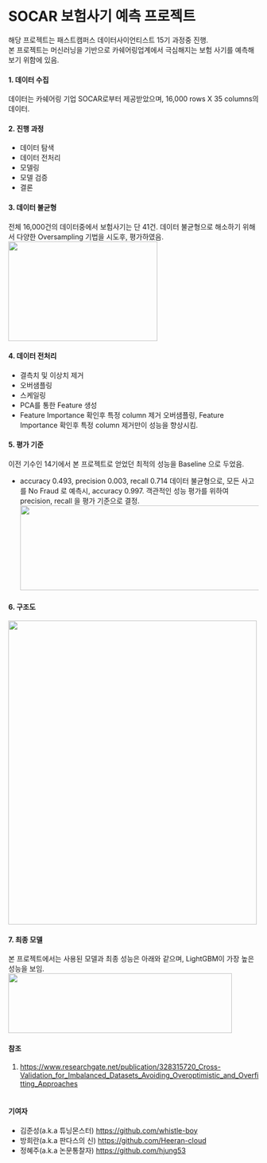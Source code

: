 # SOCAR 보험사기 예측 프로젝트
해당 프로젝트는 패스트캠퍼스 데이터사이언티스트 15기 과정중 진행.<br>
본 프로젝트는 머신러닝을 기반으로 카쉐어링업계에서 극심해지는 보험 사기를 예측해보기 위함에 있음.<br>

#### 1. 데이터 수집
데이터는 카쉐어링 기업 SOCAR로부터 제공받았으며, 16,000 rows X 35 columns의 데이터.<br>

#### 2. 진행 과정
- 데이터 탐색
- 데이터 전처리
- 모델링
- 모델 검증
- 결론<br>

#### 3. 데이터 불균형
전체 16,000건의 데이터중에서 보험사기는 단 41건. 데이터 불균형으로 해소하기 위해서 다양한 Oversampling 기법을 시도후, 평가하였음. <br>
<img src="https://user-images.githubusercontent.com/72846750/105158413-4ac78380-5b51-11eb-8d2e-8b9462323210.png" width="300" height="200"/>

#### 4. 데이터 전처리
- 결측치 및 이상치 제거     
- 오버샘플링                
- 스케일링                 
- PCA를 통한 Feature 생성
- Feature Importance 확인후 특정 column 제거
오버샘플링, Feature Importance 확인후 특정 column 제거만이 성능을 향상시킴.<br>


#### 5. 평가 기준
이전 기수인 14기에서 본 프로젝트로 얻었던 최적의 성능을 Baseline 으로 두었음.
  - accuracy 0.493, precision 0.003, recall 0.714
데이터 불균형으로, 모든 사고를 No Fraud 로 예측시, accuracy 0.997. 객관적인 성능 평가를 위하여 precision, recall 을 평가 기준으로 결정.
  <img src="https://user-images.githubusercontent.com/72846750/105166682-0b9e3000-5b5b-11eb-8eb0-947cc225af05.png" width="500" height="170"/> <br>

#### 6. 구조도
<img src="https://user-images.githubusercontent.com/72846750/105805859-38809600-5fe6-11eb-8128-bed4bc8f39eb.png" width="500" height="610"/> <br>


#### 7. 최종 모델
본 프로젝트에서는 사용된 모델과 최종 성능은 아래와 같으며, LightGBM이 가장 높은 성능을 보임. <br>
<img src="https://user-images.githubusercontent.com/72846750/108803330-c3e94900-75dd-11eb-9504-f51755183875.JPG" width="450" height="120"/> <br>

#### 참조
1) https://www.researchgate.net/publication/328315720_Cross-Validation_for_Imbalanced_Datasets_Avoiding_Overoptimistic_and_Overfitting_Approaches <br><br>

#### 기여자
* 김준성(a.k.a 튜닝몬스터) https://github.com/whistle-boy
* 방희란(a.k.a 판다스의 신) https://github.com/Heeran-cloud
* 정혜주(a.k.a 논문통찰자) https://github.com/hjung53
